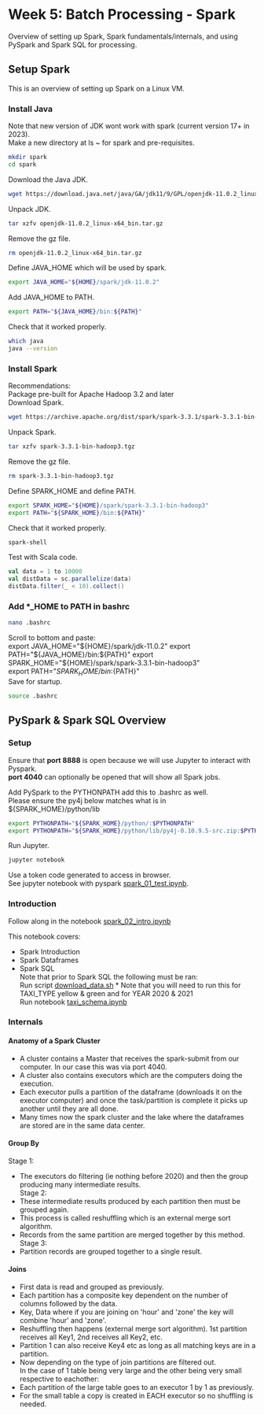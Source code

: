 # Week 5: Batch Processing - Spark
Overview of setting up Spark, Spark fundamentals/internals, and using PySpark and Spark SQL for processing.  

## Setup Spark  
This is an overview of setting up Spark on a Linux VM.  
### Install Java
Note that new version of JDK wont work with spark (current version 17+ in 2023).  
Make a new directory at ls ~ for spark and pre-requisites.  
```bash
mkdir spark
cd spark
```
Download the Java JDK.  
```bash
wget https://download.java.net/java/GA/jdk11/9/GPL/openjdk-11.0.2_linux-x64_bin.tar.gz
```
Unpack JDK.  
```bash
tar xzfv openjdk-11.0.2_linux-x64_bin.tar.gz
```
Remove the gz file.  
```bash
rm openjdk-11.0.2_linux-x64_bin.tar.gz
```
Define JAVA_HOME which will be used by spark.
```bash
export JAVA_HOME="${HOME}/spark/jdk-11.0.2"
```
Add JAVA_HOME to PATH.  
```bash
export PATH="${JAVA_HOME}/bin:${PATH}"
```
Check that it worked properly.  
```bash
which java
java --version
```

### Install Spark
Recommendations:  
Package pre-built for Apache Hadoop 3.2 and later  
Download Spark.  
```bash
wget https://archive.apache.org/dist/spark/spark-3.3.1/spark-3.3.1-bin-hadoop3.tgz
```
Unpack Spark.  
```bash
tar xzfv spark-3.3.1-bin-hadoop3.tgz
```
Remove the gz file.  
```bash
rm spark-3.3.1-bin-hadoop3.tgz
```
Define SPARK_HOME and define PATH.  
```bash
export SPARK_HOME="${HOME}/spark/spark-3.3.1-bin-hadoop3"
export PATH="${SPARK_HOME}/bin:${PATH}"
```
Check that it worked properly.  
```bash
spark-shell
```
Test with Scala code.  
```scala
val data = 1 to 10000
val distData = sc.parallelize(data)
distData.filter(_ < 10).collect()
```

### Add *_HOME to PATH in bashrc
```bash
nano .bashrc
```
Scroll to bottom and paste:  
export JAVA_HOME="${HOME}/spark/jdk-11.0.2"  
export PATH="${JAVA_HOME}/bin:${PATH}"  
export SPARK_HOME="${HOME}/spark/spark-3.3.1-bin-hadoop3"  
export PATH="${SPARK_HOME}/bin:${PATH}"  
Save for startup.  
```bash
source .bashrc
```

## PySpark & Spark SQL Overview

### Setup
Ensure that **port 8888** is open because we will use Jupyter to interact with Pyspark.  
**port 4040** can optionally be opened that will show all Spark jobs.  

Add PySpark to the PYTHONPATH add this to .bashrc as well.  
Please ensure the py4j below matches what is in ${SPARK_HOME}/python/lib  
```bash
export PYTHONPATH="${SPARK_HOME}/python/:$PYTHONPATH"
export PYTHONPATH="${SPARK_HOME}/python/lib/py4j-0.10.9.5-src.zip:$PYTHONPATH"
```

Run Jupyter.  
```bash
jupyter notebook
```
Use a token code generated to access in browser.  
See jupyter notebook with pyspark [spark_01_test.ipynb](https://github.com/TylerJSimpson/data_engineering_zoomcamp/blob/main/week_5/spark_01_test.ipynb).  

### Introduction
Follow along in the notebook [spark_02_intro.ipynb](https://github.com/TylerJSimpson/data_engineering_zoomcamp/blob/main/week_5/spark_02_intro.ipynb)  
  
This notebook covers:
* Spark Introduction
* Spark Dataframes
* Spark SQL  
Note that prior to Spark SQL the following must be ran:  
Run script [download_data.sh](https://github.com/TylerJSimpson/data_engineering_zoomcamp/blob/main/week_5/download_data.sh)  * Note that you will need to run this for TAXI_TYPE yellow & green and for YEAR 2020 & 2021  
Run notebook [taxi_schema.ipynb](https://github.com/TylerJSimpson/data_engineering_zoomcamp/blob/main/week_5/taxi_schema.ipynb)  

### Internals

#### Anatomy of a Spark Cluster
* A cluster contains a Master that receives the spark-submit from our computer. In our case this was via port 4040.  
* A cluster also contains executors which are the computers doing the execution.  
* Each executor pulls a partition of the dataframe (downloads it on the executor computer) and once the task/partition is complete it picks up another until they are all done.  
* Many times now the spark cluster and the lake where the dataframes are stored are in the same data center.  

#### Group By
Stage 1:  
* The executors do filtering (ie nothing before 2020) and then the group producing many intermediate results.  
Stage 2:  
* These intermediate results produced by each partition then must be grouped again.  
* This process is called reshuffling which is an external merge sort algorithm.  
* Records from the same partition are merged together by this method.  
Stage 3:  
* Partition records are grouped together to a single result.  

#### Joins
* First data is read and grouped as previously.  
* Each partition has a composite key dependent on the number of columns followed by the data.  
* Key, Data where if you are joining on 'hour' and 'zone' the key will combine 'hour' and 'zone'.  
* Reshuffling then happens (external merge sort algorithm). 1st partition receives all Key1, 2nd receives all Key2, etc.  
* Partition 1 can also receive Key4 etc as long as all matching keys are in a partition.  
* Now depending on the type of join partitions are filtered out.  
In the case of 1 table being very large and the other being very small respective to eachother:  
* Each partition of the large table goes to an executor 1 by 1 as previously.  
* For the small table a copy is created in EACH executor so no shuffling is needed.  


